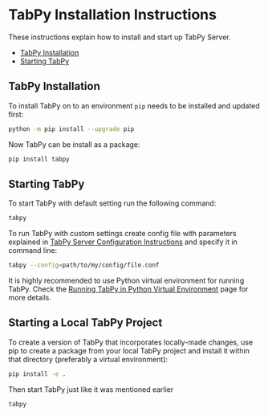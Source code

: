 # TabPy Installation Instructions

These instructions explain how to install and start up TabPy Server.

<!-- markdownlint-disable MD004 -->

<!-- toc -->

- [TabPy Installation](#tabpy-installation)
- [Starting TabPy](#starting-tabpy)

<!-- tocstop -->

<!-- markdownlint-enable MD004 -->

## TabPy Installation

To install TabPy on to an environment `pip` needs to be installed and
updated first:

```sh
python -m pip install --upgrade pip
```

Now TabPy can be install as a package:

```sh
pip install tabpy
```

## Starting TabPy

To start TabPy with default setting run the following command:

```sh
tabpy
```

To run TabPy with custom settings create config file with parameters
explained in [TabPy Server Configuration Instructions](server-config.md)
and specify it in command line:

```sh
tabpy --config=path/to/my/config/file.conf
```

It is highly recommended to use Python virtual environment for running TabPy.
Check the [Running TabPy in Python Virtual Environment](tabpy-virtualenv.md) page
for more details.

## Starting a Local TabPy Project

To create a version of TabPy that incorporates locally-made changes,
use pip to create a package from your local TabPy project
and install it within that directory (preferably a virtual environment):

```sh
pip install -e .
```

Then start TabPy just like it was mentioned earlier

```sh
tabpy
```